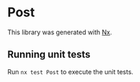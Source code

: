 # Post

This library was generated with [Nx](https://nx.dev).

## Running unit tests

Run `nx test Post` to execute the unit tests.
